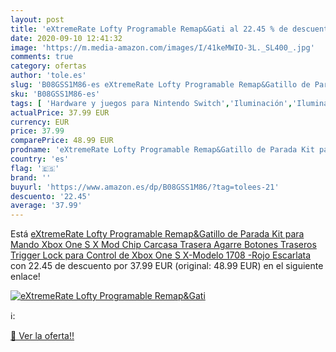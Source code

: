 ```yaml
---
layout: post
title: 'eXtremeRate Lofty Programable Remap&Gati al 22.45 % de descuento'
date: 2020-09-10 12:41:32
image: 'https://m.media-amazon.com/images/I/41keMWIO-3L._SL400_.jpg'
comments: true
category: ofertas
author: 'tole.es'
slug: 'B08GSS1M86-es eXtremeRate Lofty Programable Remap&Gatillo de Parada Kit...'
sku: 'B08GSS1M86-es'
tags: [ 'Hardware y juegos para Nintendo Switch','Iluminación','Iluminación de ambiente de interior','Iluminación de interior','Iluminación decorativa y para usos específicos de interior','Juegos para Nintendo Switch','Videojuegos','xbox', ]
actualPrice: 37.99 EUR
currency: EUR
price: 37.99
comparePrice: 48.99 EUR
prodname: 'eXtremeRate Lofty Programable Remap&Gatillo de Parada Kit para Mando Xbox One S X Mod Chip Carcasa Trasera Agarre Botones Traseros Trigger Lock para Control de Xbox One S X-Modelo 1708 -Rojo Escarlata'
country: 'es'
flag: '🇪🇸'
brand: ''
buyurl: 'https://www.amazon.es/dp/B08GSS1M86/?tag=tolees-21'
descuento: '22.45'
average: '37.99'
---
```


Está [eXtremeRate Lofty Programable Remap&Gatillo de Parada Kit para Mando Xbox One S X Mod Chip Carcasa Trasera Agarre Botones Traseros Trigger Lock para Control de Xbox One S X-Modelo 1708 -Rojo Escarlata](https://www.amazon.es/dp/B08GSS1M86/?tag=tolees-21) con 22.45 de descuento por 37.99 EUR (original: 48.99 EUR) en el siguiente enlace!

[![eXtremeRate Lofty Programable Remap&Gati](https://m.media-amazon.com/images/I/41keMWIO-3L._SL400_.jpg)](https://www.amazon.es/dp/B08GSS1M86/?tag=tolees-21)

ℹ️:


[🛒 Ver la oferta!!](https://www.amazon.es/dp/B08GSS1M86/?tag=tolees-21)
